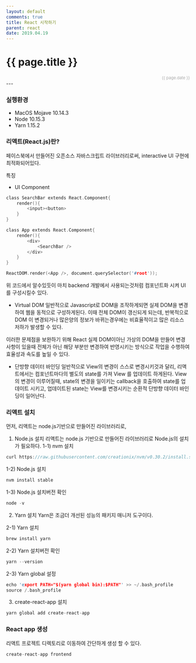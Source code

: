 ```yaml
---
layout: default
comments: true
title: React 시작하기
parent: react
date: 2019.04.19
---
```


<h1>{{ page.title }}</h1>  
<div style="text-align:right; font-size:11px; color:#aaa">{{ page.date }} </div>
---

### 실행환경
- MacOS Mojave 10.14.3
- Node 10.15.3
- Yarn 1.15.2

### 리액트(React.js)란?
페이스북에서 만들어진 오픈소스 자바스크립트 라이브러리로써, interactive UI 구현에 최적화되어있다.  

특징
- UI Component  

```c
class SearchBar extends React.Component{
    render(){
        <input><button>
    }
}

class App extends React.Component{
    render(){
        <div>
            <SearchBar />
        </div>
    }
}

ReactDOM.render(<App />, document.querySelector('#root'));
```  

위 코드에서 알수있듯이 마치 backend 개발에서 사용되는것처럼 컴포넌트화 시켜 UI를 구성시킬수 있다.

- Virtual DOM
일반적으로 Javascript로 DOM을 조작하게되면 실제 DOM을 변경하여 웹을 동적으로 구성하게된다. 이때  전체 DOM이 갱신되게 되는데, 반복적으로 DOM 이 변경되거나 많은양의 정보가 바뀌는경우에는 비효율적이고 많은 리소스 저하가 발생할 수 있다.  

이러한 문제점을 보완하기 위해 React 실제 DOM이아닌 가상의 DOM을 만들어 변경사항이 있을때 전체가 아닌 해당 부분만 변경하여 반영시키는 방식으로 작업을 수행하여 효율성과 속도를 높일 수 있다.

- 단방향 데이터 바인딩
일반적으로 View의 변경이 스스로 변경시키것과 달리, 리액트에서는 컴포넌트마다의 별도의 state를 가져 View 를 업데이트 하게된다. View의 변경이 이루어질때, state의 변경을 일이키는 callback을 호출하여 state를 업데이트 시키고, 업데이트된 state는  View를 변경시키는 순환적 단방향 데이터 바인딩이 일어난다.

### 리액트 설치
먼저, 리액트는 node.js기반으로 만들어진 라이브러리로, 
1. Node.js 설치
리액트는 node.js 기반으로 만들어진 라이브러리로  Node.js의 설치가 필요하다.
1-1) nvm 설치
```c
curl https://raw.githubusercontent.com/creationix/nvm/v0.30.2/install.sh | bash
```
1-2) Node.js 설치
```c
nvm install stable
```
1-3) Node.js 설치버전 확인
```c
node -v
```


2. Yarn 설치
Yarn은 조금더 개선된 성능의 패키지 매니저 도구이다.

2-1) Yarn 설치
```c
brew install yarn
```

2-2) Yarn 설치버전 확인
```c
yarn --version
```

2-3) Yarn global 설정
```c
echo 'export PATH="$(yarn global bin):$PATH"' >> ~/.bash_profile
source /.bash_profile
```


3. create-react-app 설치
```c
yarn global add create-react-app
```

### React app 생성
리액트 프로젝트 디렉토리로 이동하여 간단하게 생성 할 수 있다.
```c
create-react-app frontend
```
